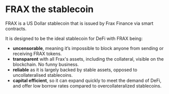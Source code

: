 # FRAX the stablecoin

FRAX is a US Dollar stablecoin that is issued by Frax Finance via smart contracts.

It is designed to be the ideal stablecoin for DeFi with FRAX being:

* **uncensorable**, meaning it’s impossible to block anyone from sending or receiving FRAX tokens.
* **transparent** with all Frax's assets, including the collateral, visible on the blockchain. No funny business.
* **reliable** as it is largely backed by stable assets, opposed to uncollateralised stablecoins.
* **capital efficient**, so it can expand quickly to meet the demand of DeFi, and offer low borrow rates compared to overcollateralized stablecoins.



